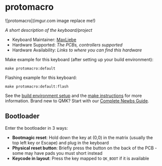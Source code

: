 # protomacro

![protomacro](imgur.com image replace me!)

*A short description of the keyboard/project*

* Keyboard Maintainer: [MaxLiebe](https://github.com/MaxLiebe)
* Hardware Supported: *The PCBs, controllers supported*
* Hardware Availability: *Links to where you can find this hardware*

Make example for this keyboard (after setting up your build environment):

    make protomacro:default

Flashing example for this keyboard:

    make protomacro:default:flash

See the [build environment setup](https://docs.qmk.fm/#/getting_started_build_tools) and the [make instructions](https://docs.qmk.fm/#/getting_started_make_guide) for more information. Brand new to QMK? Start with our [Complete Newbs Guide](https://docs.qmk.fm/#/newbs).

## Bootloader

Enter the bootloader in 3 ways:

* **Bootmagic reset**: Hold down the key at (0,0) in the matrix (usually the top left key or Escape) and plug in the keyboard
* **Physical reset button**: Briefly press the button on the back of the PCB - some may have pads you must short instead
* **Keycode in layout**: Press the key mapped to `QK_BOOT` if it is available
